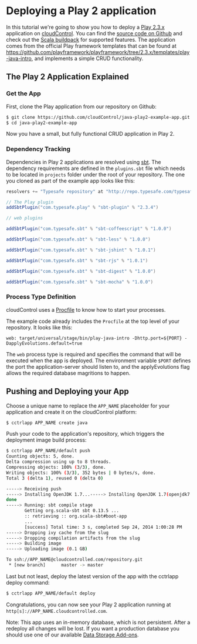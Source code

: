 # Deploying a Play 2 application

In this tutorial we're going to show you how to deploy a [Play 2.3.x] application on
[cloudControl]. You can find the [source code on Github](https://github.com/cloudControl/java-play2-example-app)
and check out the [Scala buildpack] for supported features. The application
comes from the official Play framework templates that can be found at
https://github.com/playframework/playframework/tree/2.3.x/templates/play-java-intro,
and implements a simple CRUD functionality.

## The Play 2 Application Explained
### Get the App
First, clone the Play application from our repository on Github:

~~~bash
$ git clone https://github.com/cloudControl/java-play2-example-app.git
$ cd java-play2-example-app
~~~

Now you have a small, but fully functional CRUD application in Play 2.

### Dependency Tracking
Dependencies in Play 2 applications are resolved using [sbt]. The dependency
requirements are defined in the `plugins.sbt` file which needs to be located in
`projects` folder under the root of your repository. The one you cloned as part of the example app
looks like this:
~~~scala
resolvers += "Typesafe repository" at "http://repo.typesafe.com/typesafe/releases/"

// The Play plugin
addSbtPlugin("com.typesafe.play" % "sbt-plugin" % "2.3.4")

// web plugins

addSbtPlugin("com.typesafe.sbt" % "sbt-coffeescript" % "1.0.0")

addSbtPlugin("com.typesafe.sbt" % "sbt-less" % "1.0.0")

addSbtPlugin("com.typesafe.sbt" % "sbt-jshint" % "1.0.1")

addSbtPlugin("com.typesafe.sbt" % "sbt-rjs" % "1.0.1")

addSbtPlugin("com.typesafe.sbt" % "sbt-digest" % "1.0.0")

addSbtPlugin("com.typesafe.sbt" % "sbt-mocha" % "1.0.0")
~~~


### Process Type Definition
cloudControl uses a [Procfile] to know how to start your processes.

The example code already includes the `Procfile` at the top level of your
repository. It looks like this:
~~~
web: target/universal/stage/bin/play-java-intro -Dhttp.port=${PORT} -DapplyEvolutions.default=true
~~~

The `web` process type is required and specifies the command that will be
executed when the app is deployed. The environment variable `$PORT` defines the
port the application-server should listen to, and the applyEvolutions flag allows
the required database magritions to happen.

## Pushing and Deploying your App
Choose a unique name to replace the `APP_NAME` placeholder for your application
and create it on the cloudControl platform:

~~~bash
$ cctrlapp APP_NAME create java
~~~

Push your code to the application's repository, which triggers the deployment image build process:

~~~bash
$ cctrlapp APP_NAME/default push
Counting objects: 5, done.
Delta compression using up to 8 threads.
Compressing objects: 100% (3/3), done.
Writing objects: 100% (3/3), 352 bytes | 0 bytes/s, done.
Total 3 (delta 1), reused 0 (delta 0)

-----> Receiving push
-----> Installing OpenJDK 1.7...-----> Installing OpenJDK 1.7(openjdk7.jdk7u60-b03.tar.gz)... done
done
-----> Running: sbt compile stage
       Getting org.scala-sbt sbt 0.13.5 ...
       :: retrieving :: org.scala-sbt#boot-app
       ...
       [success] Total time: 3 s, completed Sep 24, 2014 1:00:28 PM
-----> Dropping ivy cache from the slug
-----> Dropping compilation artifacts from the slug
-----> Building image
-----> Uploading image (0.1 GB)

To ssh://APP_NAME@cloudcontrolled.com/repository.git
 * [new branch]      master -> master
~~~

Last but not least, deploy the latest version of the app with the cctrlapp deploy command:

~~~bash
$ cctrlapp APP_NAME/default deploy
~~~

Congratulations, you can now see your Play 2 application running at `http[s]://APP_NAME.cloudcontrolled.com`.

Note: This app uses an in-memory database, which is not persistent. After a
redeploy all changes will be lost. If you want a production database you should
use one of our available [Data Storage Add-ons].

[Play 2.3.x]: https://www.playframework.com/documentation/2.3.x/Home
[cloudControl]: https://www.cloudcontrol.com/
[Scala buildpack]: https://github.com/cloudControl/buildpack-scala
[cloudControl-command-line-client]: https://www.cloudcontrol.com/dev-center/platform-documentation#platform-access
[Git client]: http://git-scm.com/
[Procfile]: https://www.cloudcontrol.com/dev-center/platform-documentation#buildpacks-and-the-procfile
[sbt]: http://www.scala-sbt.org/
[Data Storage Add-ons]: https://www.cloudcontrol.com/add-ons?c=1
